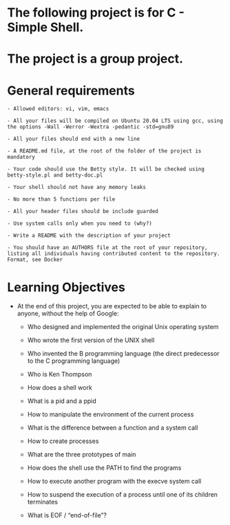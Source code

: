 # The following project is for C - Simple Shell.



# The project is a group project.

# General requirements

	- Allowed editors: vi, vim, emacs

	- All your files will be compiled on Ubuntu 20.04 LTS using gcc, using the options -Wall -Werror -Wextra -pedantic -std=gnu89
	
	- All your files should end with a new line
	
	- A README.md file, at the root of the folder of the project is mandatory

	- Your code should use the Betty style. It will be checked using betty-style.pl and betty-doc.pl

	- Your shell should not have any memory leaks

	- No more than 5 functions per file

	- All your header files should be include guarded

	- Use system calls only when you need to (why?)

	- Write a README with the description of your project

	- You should have an AUTHORS file at the root of your repository, listing all individuals having contributed content to the repository. Format, see Docker


# Learning Objectives

- At the end of this project, you are expected to be able to explain to anyone, without the help of Google:

	- Who designed and implemented the original Unix operating system

	- Who wrote the first version of the UNIX shell

	- Who invented the B programming language (the direct predecessor to the C programming language)

	- Who is Ken Thompson
	
	- How does a shell work

	- What is a pid and a ppid

	- How to manipulate the environment of the current process

	- What is the difference between a function and a system call

	- How to create processes

	- What are the three prototypes of main

	- How does the shell use the PATH to find the programs

	- How to execute another program with the execve system call

	- How to suspend the execution of a process until one of its children terminates

	- What is EOF / “end-of-file”?	

